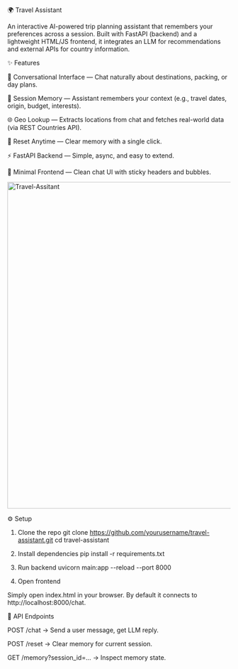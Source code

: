 🌍 Travel Assistant

An interactive AI-powered trip planning assistant that remembers your preferences across a session.
Built with FastAPI (backend) and a lightweight HTML/JS frontend, it integrates an LLM for recommendations and external APIs for country information.

✨ Features

💬 Conversational Interface — Chat naturally about destinations, packing, or day plans.

🧠 Session Memory — Assistant remembers your context (e.g., travel dates, origin, budget, interests).

🌐 Geo Lookup — Extracts locations from chat and fetches real-world data (via REST Countries API).

🔄 Reset Anytime — Clear memory with a single click.

⚡ FastAPI Backend — Simple, async, and easy to extend.

🎨 Minimal Frontend — Clean chat UI with sticky headers and bubbles.

<img width="722" height="736" alt="Travel-Assitant" src="https://github.com/user-attachments/assets/bfbe24d5-1e75-48b8-83de-3711870a0fd0" />

⚙️ Setup
1. Clone the repo
git clone https://github.com/yourusername/travel-assistant.git
cd travel-assistant

2. Install dependencies
pip install -r requirements.txt

3. Run backend
uvicorn main:app --reload --port 8000

4. Open frontend

Simply open index.html in your browser.
By default it connects to http://localhost:8000/chat.

🔌 API Endpoints

POST /chat → Send a user message, get LLM reply.

POST /reset → Clear memory for current session.

GET /memory?session_id=... → Inspect memory state.
